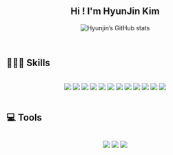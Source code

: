 ## <div align="center"> Hi ! I'm HyunJin Kim</div>



<div align="center">
  
![Hyunjin’s GitHub stats](https://github-readme-stats.vercel.app/api?username=guswls1419&theme=default&show_icons=true)
  
</div>  


</br>


## 🏋🏼‍♀️ Skills
</br>
<div align="center">
<img src="https://img.shields.io/badge/html5-E34F26?style=for-the-badge&logo=html5&logoColor=white">
<img src="https://img.shields.io/badge/css3-1572B6?style=for-the-badge&logo=css3&logoColor=white">
<img src="https://img.shields.io/badge/JavaScript-F7DF1E?style=for-the-badge&logo=JavaScript&logoColor=white">
<img src="https://img.shields.io/badge/React-61DAFB?style=for-the-badge&logo=React%20web%20tokens">
<img src="https://img.shields.io/badge/ReactRouter-CA4245?style=for-the-badge&logo=ReactRouter&logoColor=white">
<img src="https://img.shields.io/badge/CreateReactApp-09D3AC?style=for-the-badge&logo=CreateReactApp&logoColor=white">
<img src="https://img.shields.io/badge/Redux-764ABC?style=for-the-badge&logo=Redux&logoColor=black">
<img src="https://img.shields.io/badge/Bootstrap-7952B3?style=for-the-badge&logo=Bootstrap&logoColor=white">
  <img src="https://img.shields.io/badge/styled-components-DB7093?style=for-the-badge&logo=styled-components&logoColor=white">
  <img src="https://img.shields.io/badge/jQuery-0769AD?style=for-the-badge&logo=jQuery&logoColor=white">
<img src="https://img.shields.io/badge/Firebase-FFCA28?style=for-the-badge&logo=Firebase&logoColor=white">
<img src="https://img.shields.io/badge/VisualStudioCode-007ACC?style=for-the-badge&logo=VisualStudioCode&logoColor=white">
  
  
</div>  
</br>

## 💻 Tools 
</br>
<div align="center">
  
<img src="https://img.shields.io/badge/Notion-000000?style=for-the-badge&logo=Notion&logoColor=white">
<img src="https://img.shields.io/badge/Slack-4A154B?style=for-the-badge&logo=Slack&logoColor=white">
<img src="https://img.shields.io/badge/Git-F05032000?style=for-the-badge&logo=Git&logoColor=white">
</div>
